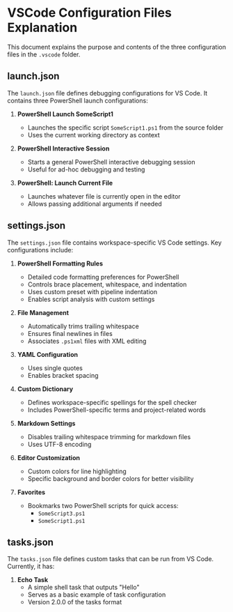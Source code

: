 # VSCode Configuration Files Explanation

This document explains the purpose and contents of the three configuration files in the `.vscode` folder.

## launch.json

The `launch.json` file defines debugging configurations for VS Code. It contains three PowerShell launch configurations:

1. **PowerShell Launch SomeScript1**
   - Launches the specific script `SomeScript1.ps1` from the source folder
   - Uses the current working directory as context

2. **PowerShell Interactive Session**
   - Starts a general PowerShell interactive debugging session
   - Useful for ad-hoc debugging and testing

3. **PowerShell: Launch Current File**
   - Launches whatever file is currently open in the editor
   - Allows passing additional arguments if needed

## settings.json

The `settings.json` file contains workspace-specific VS Code settings. Key configurations include:

1. **PowerShell Formatting Rules**
   - Detailed code formatting preferences for PowerShell
   - Controls brace placement, whitespace, and indentation
   - Uses custom preset with pipeline indentation
   - Enables script analysis with custom settings

2. **File Management**
   - Automatically trims trailing whitespace
   - Ensures final newlines in files
   - Associates `.ps1xml` files with XML editing

3. **YAML Configuration**
   - Uses single quotes
   - Enables bracket spacing

4. **Custom Dictionary**
   - Defines workspace-specific spellings for the spell checker
   - Includes PowerShell-specific terms and project-related words

5. **Markdown Settings**
   - Disables trailing whitespace trimming for markdown files
   - Uses UTF-8 encoding

6. **Editor Customization**
   - Custom colors for line highlighting
   - Specific background and border colors for better visibility

7. **Favorites**
   - Bookmarks two PowerShell scripts for quick access:
     - `SomeScript3.ps1`
     - `SomeScript1.ps1`

## tasks.json

The `tasks.json` file defines custom tasks that can be run from VS Code. Currently, it has:

1. **Echo Task**
   - A simple shell task that outputs "Hello"
   - Serves as a basic example of task configuration
   - Version 2.0.0 of the tasks format
